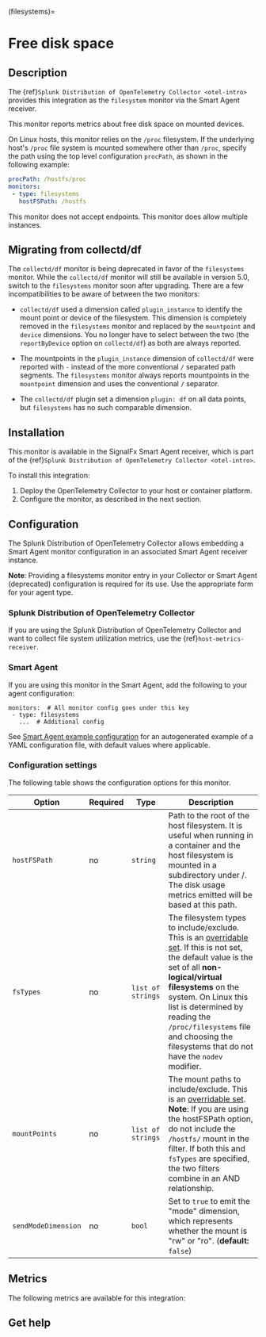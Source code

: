 (filesystems)=

# Free disk space

<meta name="description" content="Documentation on the filesystems monitor">

## Description

The {ref}`Splunk Distribution of OpenTelemetry Collector <otel-intro>` provides this integration as the `filesystem` monitor via the Smart Agent receiver.

This monitor reports metrics about free disk space on mounted devices.

On Linux hosts, this monitor relies on the `/proc` filesystem. If the underlying host's `/proc` file system is mounted somewhere other than `/proc`, specify the path using the top level configuration `procPath`, as shown in the following example:

```yaml
procPath: /hostfs/proc
monitors:
 - type: filesystems
   hostFSPath: /hostfs
```

This monitor does not accept endpoints. This monitor does allow multiple instances.

## Migrating from collectd/df
The `collectd/df` monitor is being deprecated in favor of the `filesystems`
monitor.  While the `collectd/df` monitor will still be available in
version 5.0, switch to the `filesystems` monitor soon after upgrading. There are a few incompatibilities to be aware of between the two monitors:

 - `collectd/df` used a dimension called `plugin_instance` to identify the
   mount point or device of the filesystem.  This dimension is completely
   removed in the `filesystems` monitor and replaced by the `mountpoint`
   and `device` dimensions.  You no longer have to select between the two
   (the `reportByDevice` option on `collectd/df`) as both are always
   reported.

 - The mountpoints in the `plugin_instance` dimension of `collectd/df`
   were reported with `-` instead of the more conventional `/` separated
   path segments.  The `filesystems` monitor always reports mountpoints in
   the `mountpoint` dimension and uses the conventional `/` separator.

 - The `collectd/df` plugin set a dimension `plugin: df` on all data points, but `filesystems` has no such comparable dimension.

## Installation

This monitor is available in the SignalFx Smart Agent receiver, which is part of the {ref}`Splunk Distribution of OpenTelemetry Collector <otel-intro>`.

To install this integration:

1. Deploy the OpenTelemetry Collector to your host or container platform.
2. Configure the monitor, as described in the next section.

## Configuration

The Splunk Distribution of OpenTelemetry Collector allows embedding a Smart Agent monitor configuration in an associated Smart Agent receiver instance.

**Note**: Providing a filesystems monitor entry in your Collector or Smart Agent (deprecated) configuration is required for its use. Use the appropriate form for your agent type.

### Splunk Distribution of OpenTelemetry Collector

If you are using the Splunk Distribution of OpenTelemetry Collector and want to collect file system utilization metrics, use the {ref}`host-metrics-receiver`.

### Smart Agent

If you are using this monitor in the Smart Agent, add the following to your agent configuration:

```
monitors:  # All monitor config goes under this key
 - type: filesystems
   ...  # Additional config
```

See <a href="https://docs.splunk.com/Observability/gdi/smart-agent/smart-agent-resources.html#configure-the-smart-agent" target="_blank">Smart Agent example configuration</a> for an autogenerated example of a YAML configuration file, with default values where applicable.

### Configuration settings

The following table shows the configuration options for this monitor.

| Option | Required | Type | Description |
| --- | --- | --- | --- |
| `hostFSPath` | no | `string` | Path to the root of the host filesystem.  It is useful when running in a container and the host filesystem is mounted in a subdirectory under /.  The disk usage metrics emitted will be based at this path. |
| `fsTypes` | no | `list of strings` | The filesystem types to include/exclude.  This is an [overridable set](https://docs.splunk.com/Observability/gdi/smart-agent/smart-agent-resources.html#filtering-data-using-the-smart-agent). If this is not set, the default value is the set of all **non-logical/virtual filesystems** on the system.  On Linux this list is determined by reading the `/proc/filesystems` file and choosing the filesystems that do not have the `nodev` modifier. |
| `mountPoints` | no | `list of strings` | The mount paths to include/exclude. This is an [overridable set](https://docs.splunk.com/Observability/gdi/smart-agent/smart-agent-resources.html#filtering-data-using-the-smart-agent). **Note**: If you are using the hostFSPath option, do not include the `/hostfs/` mount in the filter.  If both this and `fsTypes` are specified, the two filters combine in an AND relationship. |
| `sendModeDimension` | no | `bool` | Set to `true` to emit the "mode" dimension, which represents whether the mount is "rw" or "ro". (**default:** `false`) |

## Metrics

The following metrics are available for this integration:

<div class="metrics-yaml" url="https://raw.githubusercontent.com/signalfx/signalfx-agent/main/pkg/monitors/filesystems/metadata.yaml"></div>

## Get help

```{include} /_includes/troubleshooting.md
```
